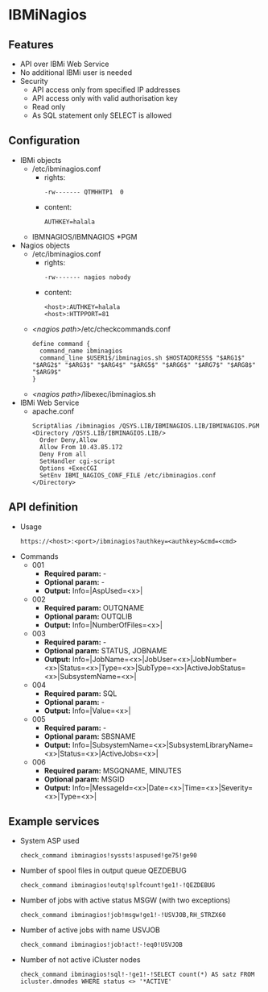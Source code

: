 # IBMiNagios

## Features

- API over IBMi Web Service
- No additional IBMi user is needed
- Security
  - API access only from specified IP addresses
  - API access only with valid authorisation key
  - Read only
  - As SQL statement only SELECT is allowed

## Configuration

- IBMi objects
  - /etc/ibminagios.conf
    - rights:
      ```
      -rw------- QTMHHTP1  0
      ```
    - content:
      ```
      AUTHKEY=halala
      ```
  - IBMNAGIOS/IBMNAGIOS *PGM
- Nagios objects
  - /etc/ibminagios.conf
    - rights:
      ```
      -rw------- nagios nobody
      ```
    - content:
      ```
      <host>:AUTHKEY=halala
      <host>:HTTPPORT=81
      ```
  - *&lt;nagios path&gt;*/etc/checkcommands.conf
    ```
    define command {
      command_name ibminagios
      command_line $USER1$/ibminagios.sh $HOSTADDRESS$ "$ARG1$" "$ARG2$" "$ARG3$" "$ARG4$" "$ARG5$" "$ARG6$" "$ARG7$" "$ARG8$" "$ARG9$"
    }
    ```
  - *&lt;nagios path&gt;*/libexec/ibminagios.sh
- IBMi Web Service
  - apache.conf
    ```
    ScriptAlias /ibminagios /QSYS.LIB/IBMINAGIOS.LIB/IBMINAGIOS.PGM
    <Directory /QSYS.LIB/IBMINAGIOS.LIB/>
      Order Deny,Allow
      Allow From 10.43.85.172
      Deny From all
      SetHandler cgi-script
      Options +ExecCGI
      SetEnv IBMI_NAGIOS_CONF_FILE /etc/ibminagios.conf
    </Directory>
    ```

## API definition

- Usage
  ```
  https://<host>:<port>/ibminagios?authkey=<authkey>&cmd=<cmd>
  ```
- Commands
  - 001
    - **Required param:** -
    - **Optional param:** -
    - **Output:** Info=|AspUsed=&lt;x&gt;|
  - 002
    - **Required param:** OUTQNAME
    - **Optional param:** OUTQLIB
    - **Output:** Info=|NumberOfFiles=&lt;x&gt;|
  - 003
    - **Required param:** -
    - **Optional param:** STATUS, JOBNAME
    - **Output:** Info=|JobName=&lt;x&gt;|JobUser=&lt;x&gt;|JobNumber=&lt;x&gt;|Status=&lt;x&gt;|Type=&lt;x&gt;|SubType=&lt;x&gt;|ActiveJobStatus=&lt;x&gt;|SubsystemName=&lt;x&gt;|
  - 004
    - **Required param:** SQL
    - **Optional param:** -
    - **Output:** Info=|Value=&lt;x&gt;|
  - 005
    - **Required param:** -
    - **Optional param:** SBSNAME
    - **Output:** Info=|SubsystemName=&lt;x&gt;|SubsystemLibraryName=&lt;x&gt;|Status=&lt;x&gt;|ActiveJobs=&lt;x&gt;|
  - 006
    - **Required param:** MSGQNAME, MINUTES
    - **Optional param:** MSGID
    - **Output:** Info=|MessageId=&lt;x&gt;|Date=&lt;x&gt;|Time=&lt;x&gt;|Severity=&lt;x&gt;|Type=&lt;x&gt;|

## Example services

- System ASP used
  ```
  check_command ibminagios!syssts!aspused!ge75!ge90
  ```
- Number of spool files in output queue QEZDEBUG
  ```
  check_command ibminagios!outq!splfcount!ge1!-!QEZDEBUG
  ```
- Number of jobs with active status MSGW (with two exceptions)
  ```
  check_command ibminagios!job!msgw!ge1!-!USVJOB,RH_STRZX60
  ```
- Number of active jobs with name USVJOB
  ```
  check_command ibminagios!job!act!-!eq0!USVJOB
  ```
- Number of not active iCluster nodes
  ```
  check_command ibminagios!sql!-!ge1!-!SELECT count(*) AS satz FROM icluster.dmnodes WHERE status <> '*ACTIVE'
  ```